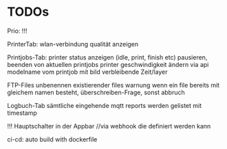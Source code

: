 # TODOs
Prio: !!!

PrinterTab:
wlan-verbindung qualität anzeigen

Printjobs-Tab:
printer status anzeigen (idle, print, finish etc)
pausieren, beenden von aktuellen printjobs
printer geschwindigkeit ändern via api
modelname vom printjob mit bild
verbleibende Zeit/layer 

FTP-Files
unbenennen existierender files
warnung wenn ein file bereits mit gleichem namen besteht, überschreiben-Frage, sonst abbruch

Logbuch-Tab
sämtliche eingehende mqtt reports werden gelistet mit timestamp

!!! Hauptschalter in der Appbar
//via webhook die definiert werden kann

ci-cd:
auto build with dockerfile